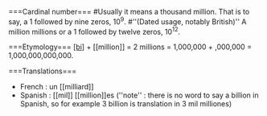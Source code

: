 ===Cardinal number===
#Usually it means a thousand million. That is to say, a 1 followed by nine zeros, 10<sup>9</sup>.
#''(Dated usage, notably British)'' A million millions or a 1 followed by twelve zeros, 10<sup>12</sup>.

===Etymology===
[[bi]](two) + [[million]] = 2 millions = 1,000,000 + ,000,000 = 1,000,000,000,000.

===Translations===
* French : un [[milliard]]
* Spanish : [[mil]] [[million]]es (''note'' : there is no word to say a billion in Spanish, so for example 3 billion is translation in 3 mil milliones)